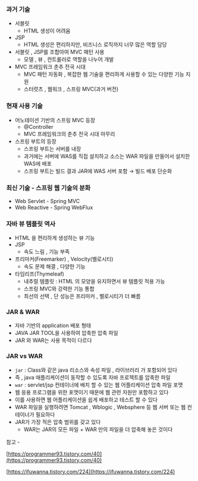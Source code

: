 ### 과거 기술

- 서블릿
    - HTML 생성이 어려움
- JSP
    - HTML 생성은 편리하지만, 비즈니스 로직까지 너무 많은 역할 담당
- 서블릿 , JSP를 조합아여 MVC 패턴 사용
    - 모델 , 뷰 , 컨트롤러로 역할을 나누어 개발
- MVC 프레임워크 춘추 전국 시대
    - MVC 패턴 자동화 , 복잡한 웹 기술을 편리하게 사용할 수 있는 다양한 기능 지원
    - 스터럿츠 , 웹워크 , 스프링 MVC(과거 버전)
    

### 현재 사용 기술

- 어노테이션 기반의 스프링 MVC 등장
    - @Controller
    - MVC 프레임워크의 춘추 전국 시대 마무리
- 스프링 부트의 등장
    - 스프링 부트는 서버를 내장
    - 과거에는 서버에 WAS를 직접 설치하고 소스는 WAR 파일을 만들어서 설치한 WAS에 배포
    - 스프링 부트는 빌드 결과 JAR에 WAS 서버 포함 → 빌드 배포 단순화
    

### 최신 기술 - 스프링 웹 기술의 분화

- Web Servlet - Spring MVC
- Web Reactive - Spring WebFlux

### 자바 뷰 템플릿 역사

- HTML 을 편리하게 생성하는 뷰 기능
- JSP
    - 속도 느림 , 기능 부족
- 프리마커(Freemarker) , Velocity(벨로시티)
    - 속도 문제 해결 , 다양한 기능
- 타임리프(Thymeleaf)
    - 내추럴 템플릿 : HTML 의 모양을 유지하면서 뷰 템플릿 적용 가능
    - 스프링 MVC와 강력한 기능 통합
    - 최선의 선택 , 단 성능은 프리마커 , 벨로시티가 더 빠름

### JAR & WAR

- 자바 기반의 application 배포 형태
- JAVA JAR TOOL을 사용하여 압축한 압축 파일
- JAR 와 WAR는 사용 목적이 다르다

### JAR vs WAR

- `jar` : Class와 같은 java 리소스와 속성 파일 , 라이브러리 가 포함되어 있다
- 즉 , java 애플리케이션이 동작할 수 있도록 자바 프로젝트를 압축한 파일
- `war` : servlet/jsp 컨테이너에 배치 할 수 있는 웹 어플리케이션 압축 파일 포맷
- 웹 응용 프로그램을 위한 포맷이기 때문에 웹 관련 자원만 포함하고 있다
- 이를 사용하면 웹 어플리케이션을 쉽게 배포하고 테스트 할 수 있다
- WAR 파일을 실행하려면 Tomcat , Wblogic , Websphere 등 웹 서버 또는 웹 컨테이너가 필요하다
- JAR가 가장 적은 압축 범위를 갖고 있다
    - WAR는 JAR의 모든 파일 + WAR 만의 파일을 더 압축해 놓은 것이다
    
      
   
    

참고 - 

[https://programmer93.tistory.com/40](https://programmer93.tistory.com/40)

[https://ifuwanna.tistory.com/224](https://ifuwanna.tistory.com/224)
